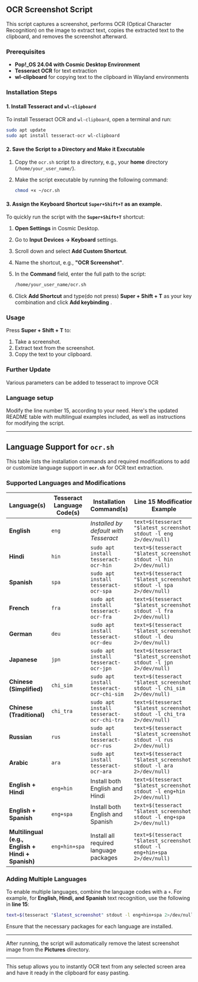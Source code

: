 ## OCR Screenshot Script

This script captures a screenshot, performs OCR (Optical Character Recognition) on the image to extract text, copies the extracted text to the clipboard, and removes the screenshot afterward.

### Prerequisites

- **Pop!_OS 24.04 with Cosmic Desktop Environment**
- **Tesseract OCR** for text extraction
- **wl-clipboard** for copying text to the clipboard in Wayland environments

### Installation Steps

#### 1. Install Tesseract and `wl-clipboard`

To install Tesseract OCR and `wl-clipboard`, open a terminal and run:

```bash
sudo apt update
sudo apt install tesseract-ocr wl-clipboard
```

#### 2. Save the Script to a Directory and Make it Executable

1. Copy the `ocr.sh` script to a directory, e.g., your **home** directory (`/home/your_user_name/`).
   
2. Make the script executable by running the following command:

   ```bash
   chmod +x ~/ocr.sh
   ```

#### 3. Assign the Keyboard Shortcut `Super+Shift+T` as an example.

To quickly run the script with the **`Super+Shift+T`** shortcut:

1. **Open Settings** in Cosmic Desktop.
2. Go to **Input Devices -> Keyboard** settings.
3. Scroll down and select **Add Custom Shortcut**.
4. Name the shortcut, e.g., **"OCR Screenshot"**.
5. In the **Command** field, enter the full path to the script:

   ```bash
   /home/your_user_name/ocr.sh
   ```

6. Click **Add Shortcut** and type(do not press) **Super + Shift + T**  as your key combination and click **Add keybinding** .

### Usage

Press **Super + Shift + T** to:

1. Take a screenshot.
2. Extract text from the screenshot.
3. Copy the text to your clipboard.

### Further Update
Various parameters can be added to tesseract to improve OCR

### Language setup
Modify the line number 15, according to your need.
Here's the updated README table with multilingual examples included, as well as instructions for modifying the script.

---

## Language Support for `ocr.sh`

This table lists the installation commands and required modifications to add or customize language support in **`ocr.sh`** for OCR text extraction.

### Supported Languages and Modifications

| Language(s)                          | Tesseract Language Code(s) | Installation Command(s)                                    | Line 15 Modification Example                                      |
|--------------------------------------|----------------------------|------------------------------------------------------------|-------------------------------------------------------------------|
| **English**                          | `eng`                      | _Installed by default with Tesseract_                      | `text=$(tesseract "$latest_screenshot" stdout -l eng 2>/dev/null)` |
| **Hindi**                            | `hin`                      | `sudo apt install tesseract-ocr-hin`                       | `text=$(tesseract "$latest_screenshot" stdout -l hin 2>/dev/null)` |
| **Spanish**                          | `spa`                      | `sudo apt install tesseract-ocr-spa`                       | `text=$(tesseract "$latest_screenshot" stdout -l spa 2>/dev/null)` |
| **French**                           | `fra`                      | `sudo apt install tesseract-ocr-fra`                       | `text=$(tesseract "$latest_screenshot" stdout -l fra 2>/dev/null)` |
| **German**                           | `deu`                      | `sudo apt install tesseract-ocr-deu`                       | `text=$(tesseract "$latest_screenshot" stdout -l deu 2>/dev/null)` |
| **Japanese**                         | `jpn`                      | `sudo apt install tesseract-ocr-jpn`                       | `text=$(tesseract "$latest_screenshot" stdout -l jpn 2>/dev/null)` |
| **Chinese (Simplified)**             | `chi_sim`                  | `sudo apt install tesseract-ocr-chi-sim`                   | `text=$(tesseract "$latest_screenshot" stdout -l chi_sim 2>/dev/null)` |
| **Chinese (Traditional)**            | `chi_tra`                  | `sudo apt install tesseract-ocr-chi-tra`                   | `text=$(tesseract "$latest_screenshot" stdout -l chi_tra 2>/dev/null)` |
| **Russian**                          | `rus`                      | `sudo apt install tesseract-ocr-rus`                       | `text=$(tesseract "$latest_screenshot" stdout -l rus 2>/dev/null)` |
| **Arabic**                           | `ara`                      | `sudo apt install tesseract-ocr-ara`                       | `text=$(tesseract "$latest_screenshot" stdout -l ara 2>/dev/null)` |
| **English + Hindi**                  | `eng+hin`                  | Install both English and Hindi                             | `text=$(tesseract "$latest_screenshot" stdout -l eng+hin 2>/dev/null)` |
| **English + Spanish**                | `eng+spa`                  | Install both English and Spanish                           | `text=$(tesseract "$latest_screenshot" stdout -l eng+spa 2>/dev/null)` |
| **Multilingual (e.g., English + Hindi + Spanish)** | `eng+hin+spa` | Install all required language packages                     | `text=$(tesseract "$latest_screenshot" stdout -l eng+hin+spa 2>/dev/null)` |

### Adding Multiple Languages

To enable multiple languages, combine the language codes with a `+`. For example, for **English, Hindi, and Spanish** text recognition, use the following in **line 15**:

```bash
text=$(tesseract "$latest_screenshot" stdout -l eng+hin+spa 2>/dev/null)
```

Ensure that the necessary packages for each language are installed.

---
After running, the script will automatically remove the latest screenshot image from the **Pictures** directory. 

---

This setup allows you to instantly OCR text from any selected screen area and have it ready in the clipboard for easy pasting.
